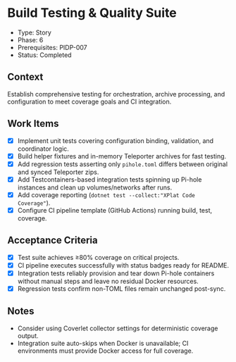 # Build Testing & Quality Suite
- Type: Story
- Phase: 6
- Prerequisites: PIDP-007
- Status: Completed

## Context
Establish comprehensive testing for orchestration, archive processing, and configuration to meet coverage goals and CI integration.

## Work Items
- [x] Implement unit tests covering configuration binding, validation, and coordinator logic.
- [x] Build helper fixtures and in-memory Teleporter archives for fast testing.
- [x] Add regression tests asserting only `pihole.toml` differs between original and synced Teleporter zips.
- [x] Add Testcontainers-based integration tests spinning up Pi-hole instances and clean up volumes/networks after runs.
- [x] Add coverage reporting (`dotnet test --collect:"XPlat Code Coverage"`).
- [x] Configure CI pipeline template (GitHub Actions) running build, test, coverage.

## Acceptance Criteria
- [x] Test suite achieves ≥80% coverage on critical projects.
- [x] CI pipeline executes successfully with status badges ready for README.
- [x] Integration tests reliably provision and tear down Pi-hole containers without manual steps and leave no residual Docker resources.
- [x] Regression tests confirm non-TOML files remain unchanged post-sync.

## Notes
- Consider using Coverlet collector settings for deterministic coverage output.
- Integration suite auto-skips when Docker is unavailable; CI environments must provide Docker access for full coverage.
